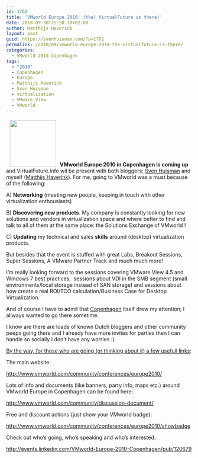 ```yaml
---
id: 1762
title: 'VMworld Europe 2010: (the) VirtualFuture is there!'
date: 2010-09-30T15:58:10+02:00
author: Matthijs Haverink
layout: post
guid: https://svenhuisman.com/?p=1762
permalink: /2010/09/vmworld-europe-2010-the-virtualfuture-is-there/
categories:
  - VMworld 2010 Copenhagen
tags:
  - "2010"
  - Copenhagen
  - Europe
  - Matthijs Haverink
  - Sven Huisman
  - virtualization
  - VMware View
  - VMworld
---
```

<a href="http://www.vmworld.com/community/conferences/europe2010/" target="_blank"><img class="alignleft size-full wp-image-1763" style="margin: 3px 10px;" title="VMworld Europe 2010 - we're there" src="https://svenhuisman.com/wp-content/uploads/2010/09/vmworld_emeaExSponsors_blue_125x125.gif" alt="" width="125" height="125" /></a>**VMworld Europe 2010 in Copenhagen is coming up** and VirtualFuture.Info wil be present with both bloggers; <a href="http://twitter.com/svenh" target="_blank">Sven Huisman</a> and myself (<a href="http://twitter.com/vf_matt" target="_blank">Matthijs Haverink</a>). For me, going to VMworld was a must because of the following:

A) **Networking** (meeting new people, keeping in touch with other virtualization enthousiasts)

B) **Discovering new products**. My company is constantly looking for new solutions and vendors in virtualization space and where better to find and talk to all of them at the same place: the Solutions Exchange of VMworld !

C) **Updating** my technical and sales **skills** around (desktop) virtualization products.

But besides that the event is stuffed with great Labs, Breakout Sessions, Super Sessions, A VMware Partner Track and much much more!<!--more-->

I’m really looking forward to the sessions covering VMware View 4.5 and Windows 7 best practices,  sessions about VDI in the SMB segment (small environments/local storage instead of SAN storage) and sessions about how create a real ROI/TCO calculation/Business Case for Desktop Virtualization.

And of course I have to admit that <a href="http://www.visitcopenhagen.com/" target="_blank">Copenhagen</a> itself drew my attention; I allways wanted to go there sometime.

I know are there are loads of known Dutch bloggers and other community peeps going there and I already have more invites for parties then I can handle so socially I don’t have any worries :).

<span style="text-decoration: underline;">By the way, for those who are going (or thinking about it) a few usefull links</span>:

The main website:

<http://www.vmworld.com/community/conferences/europe2010/>

Lots of info and documents (like banners, party info, maps etc.) around VMworld Europe in Copenhagen can be found here:

<http://www.vmworld.com/community/discussion-document/>

Free and discount actions (just show your VMworld badge):

<a href="http://www.vmworld.com/community/conferences/europe2010/showbadge" target="_blank">http://www.vmworld.com/community/conferences/europe2010/showbadge</a>

Check out who’s going, who’s speaking and who’s interested:

<http://events.linkedin.com/VMworld-Europe-2010-Copenhagen/pub/120679>